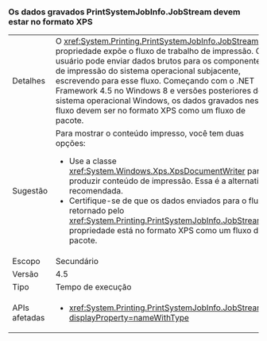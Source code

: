 ### <a name="data-written-to-printsystemjobinfojobstream-must-be-in-xps-format"></a>Os dados gravados PrintSystemJobInfo.JobStream devem estar no formato XPS

|   |   |
|---|---|
|Detalhes|O <xref:System.Printing.PrintSystemJobInfo.JobStream> propriedade expõe o fluxo de trabalho de impressão. O usuário pode enviar dados brutos para os componentes de impressão do sistema operacional subjacente, escrevendo para esse fluxo. Começando com o .NET Framework 4.5 no Windows 8 e versões posteriores do sistema operacional Windows, os dados gravados nesse fluxo devem ser no formato XPS como um fluxo de pacote.|
|Sugestão|Para mostrar o conteúdo impresso, você tem duas opções:<ul><li>Use a classe <xref:System.Windows.Xps.XpsDocumentWriter> para produzir conteúdo de impressão. Essa é a alternativa recomendada.</li><li>Certifique-se de que os dados enviados para o fluxo retornado pelo <xref:System.Printing.PrintSystemJobInfo.JobStream> propriedade está no formato XPS como um fluxo de pacote.</li></ul>|
|Escopo|Secundário|
|Versão|4.5|
|Tipo|Tempo de execução|
|APIs afetadas|<ul><li><xref:System.Printing.PrintSystemJobInfo.JobStream?displayProperty=nameWithType></li></ul>|

